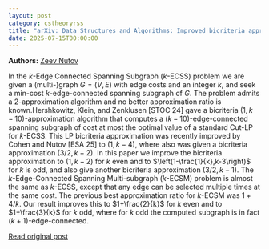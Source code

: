 ```yaml
---
layout: post
category: cstheoryrss
title: "arXiv: Data Structures and Algorithms: Improved bicriteria approximation for k-edge-connectivity"
date: 2025-07-15T00:00:00
---
```


**Authors:** [Zeev Nutov](https://dblp.uni-trier.de/search?q=Zeev+Nutov)

In the $k$-Edge Connected Spanning Subgraph ($k$-ECSS) problem we are given a
(multi-)graph $G=(V,E)$ with edge costs and an integer $k$, and seek a min-cost
$k$-edge-connected spanning subgraph of $G$. The problem admits a
$2$-approximation algorithm and no better approximation ratio is
known.Hershkowitz, Klein, and Zenklusen [STOC 24] gave a bicriteria
$(1,k-10)$-approximation algorithm that computes a $(k-10)$-edge-connected
spanning subgraph of cost at most the optimal value of a standard Cut-LP for
$k$-ECSS. This LP bicriteria approximation was recently improved by Cohen and
Nutov [ESA 25] to $(1,k-4)$, where also was given a bicriteria approximation
$(3/2,k-2)$. In this paper we improve the bicriteria approximation to $(1,k-2)$
for $k$ even and to $\left(1-\frac{1}{k},k-3\right)$ for $k$ is odd, and also
give another bicriteria approximation $(3/2,k-1)$.
The $k$-Edge-Connected Spanning Multi-subgraph ($k$-ECSM) problem is almost
the same as $k$-ECSS, except that any edge can be selected multiple times at
the same cost. The previous best approximation ratio for $k$-ECSM was $1+4/k$.
Our result improves this to $1+\frac{2}{k}$ for $k$ even and to $1+\frac{3}{k}$
for $k$ odd, where for $k$ odd the computed subgraph is in fact
$(k+1)$-edge-connected.

[Read original post](http://arxiv.org/abs/2507.10125v1)
